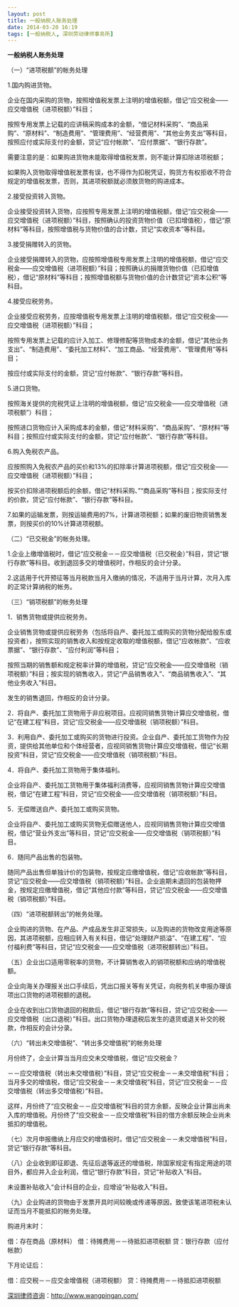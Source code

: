 ```yaml
---
layout: post
title: 一般纳税人账务处理
date: 2014-03-20 16:19
tags: [一般纳税人, 深圳劳动律师事务所]
---
```

<strong>一般纳税人账务处理</strong>

（一）“进项税额”的帐务处理

1.国内购进货物。

企业在国内采购的货物，按照增值税发票上注明的增值税额，借记“应交税金――应交增值税（进项税额）”科目；

按照专用发票上记载的应讲稿采购成本的金额，“借记材料采购”、“商品采购”、“原材料”、“制造费用”、“管理费用”、“经营费用”、“其他业务支出”等科目，按照应付或实际支付的金额，贷记“应付帐款”、“应付票据”、“银行存款”。

需要注意的是：如果购进货物未能取得增值税发票，则不能计算扣除进项税额；

如果购入货物取得增值税发票有误，也不得作为扣税凭证，购货方有权拒收不符合规定的增值税发票，否则，其进项税额就必须敖货物的购进成本。

2.接受投资转入货物。

企业接受投资转入货物，应按照专用发票上注明的增值税额，借记“应交税金――应交增值税（进项税额）”科目，按照确认的投资货物价值（已扣增值税），借记“原材料”等科目，按照增值税与货物价值的合计数，贷记“实收资本”等科目。

3.接受捐赠转入的货物。

企业接受捐赠转入的货物，应按照增值税专用发票上注明的增值税额，借记“应交税金――应交增值税（进项税额）”科目；按照确认的捐赠货物价值（已扣增值税），借记“原材料”等科目；按照增值税额与货物价值的合计数贷记“资本公积”等科目。

4.接受应税劳务。

企业接受应税劳务，应按增值税专用发票上注明的增值税额，借记“应交税金――应交增值税（进项税额）”科目；

按照专用发票上记载的应计入加工、修理修配等货物成本的金额，借记“其他业务支出”、“制造费用”、“委托加工材料”、“加工商品、“经营费用”、“管理费用”等科目；

按应付或实际支付的金额，贷记“应付帐款”、“银行存款”等科目。

5.进口货物。

按照海关提供的完税凭证上注明的增值税额，借记“应交税金――应交增值税（进项税额”）科目；

按照进口货物应计入采购成本的金额，借记“材料采购”、“商品采购”、“原材料”等科目；按照应付或实际支付的金额，贷记“应付帐款”、“银行存款”等科目。

6.购入免税农产品。

应按照购入免税农产品的买价和13%的扣除率计算进项税额，借记“应交税金――应交增值税（进项税额）”科目；

按买价扣除进项税额后的余额，借记“材料采购、”“商品采购”等科目；按实际支付的价款，贷记“应付帐款”、“银行存款”等科目。

7.如果的运输发票，则按运输费用的7%，计算进项税额；如果的废旧物资销售发票，则按买价的10%计算进项税额。

（二）“已交税金”的帐务处理。

1.企业上缴增值税时，借记“应交税金－－应交增值税（已交税金）”科目，贷记“银行存款”等科目。收到退回多交的增值税时，作相反的会计分录。

2.这适用于代开预征等当月税款当月入缴纳的情况，不适用于当月计算，次月入库的正常计算纳税的帐务。

（三）“销项税额”的帐务处理

1．销售货物或提供应税劳务。

企业销售货物或提供应税劳务（包括将自产、委托加工或购买的货物分配给股东或投资者），按照实现的销售收入和按规定收取的增值税额，借记“应收帐款”、“应收票据”、“银行存款”、“应付利润”等科目；

按照当期的销售额和规定税率计算的增值税，贷记“应交税金――应交增值税（销项税额）”科目；按实现的销售收入，贷记“产品销售收入”、“商品销售收入”、“其他业务收入”科目。

发生的销售退回，作相反的会计分录。

2．将自产、委托加工货物用于非应税项目。应视同销售货物计算应交增值税，借记“在建工程”科目，贷记“应交税金――应交增值税（销项税额）”科目。

3．利用自产、委托加工或购买的货物进行投资。企业自产、委托加工货物作为投资，提供给其他单位和个体经营者，应视同销售货物计算应交增值税，借记“长期投资”科目，贷记“应交税金――应交增值税（销项税额）”科目。

4．将自产、委托加工货物用于集体福利。

企业将自产、委托加工货物用于集体福利消费等，应视同销售货物计算应交增值税，借记“在建工程”科目，贷记“应交税金――应交增值税（销项税额）”科目。

5．无偿赠送自产、委托加工或购买货物。

企业将自产、委托加工或购买货物无偿赠送他人，应视同销售货物计算应交增值税，借记“营业外支出”等科目，贷记“应交税金――应交增值税（销项税额）”科目。

6．随同产品出售的包装物。

随同产品出售但单独计价的包装物，按规定应缴增值税，借记“应收帐款”等科目，贷记“应交税金――应交增值税（销项税额）”科目。企业逾期未退回的包装物押金，按规定应缴增值税，借记“其他应付款”等科目，贷记“应交税金――应交增值税（销项税额）”科目。

（四）“进项税额转出”的帐务处理。

企业购进的货物、在产品、产成品发生非正常损失，以及购进的货物改变用途等原因，其进项税额，应相应转入有关科目，借记“处理财产损溢”、“在建工程”、“应付福利费”等科目，贷记“应交税金――应交增值税（进项税额转出）”科目。

（五）企业出口适用零税率的货物，不计算销售收入的销项税额和应纳的增值税额。

企业向海关办理报关出口手续后，凭出口报关等有关凭证，向税务机关申报办理该项出口货物的进项税额的退税。

企业在收到出口货物退回的税款后，借记“银行存款”等科目，贷记“应交税金――应交增值税（出口退税）”科目。出口货物办理退税后发生的退货或退关补交的税款，作相反的会计分录。

（六）“转出未交增值税”、“转出多交增值税”的帐务处理

月份终了，企业计算当当月应交未交增值税，借记“应交税金？

－－应交增值税（转出未交增值税）”科目，贷记“应交税金－－未交增值税”科目；当月多交的增值税，借记“应交税金－－未交增值税”科目，贷记“应交税金－－应交增值税（转出多交增值税）”科目。

这样，月份终了“应交税金－－应交增值税”科目的贷方余额，反映企业计算出尚未入库的增值税。月份终了“应交税金－－应交增值税”科目的借方余额反映企业尚未抵扣的增值税。

（七）次月申报缴纳上月应交的增值税时。借记“应交税金－－未交增值税”科目，贷记“银行存款”等科目。

（八）企业收到即征即退、先征后退等返还的增值税，除国家规定有指定用途的项目外，都应并入企业利润，借记“银行存款”科目，贷记“补贴收入”科目。

未设置补贴收入“会计科目的企业，应增设“补贴收入”科目。

（九）企业购进的货物由于发票开具时间较晚或传递等原因，致使该笔进项税未认证而当月不能抵扣的帐务处理。

购进月末时：

借：存在商品（原材料）
借：待摊费用－－待抵扣进项税额
贷：银行存款（应付帐款）

下月论证后：

借：应交税－－应交金增值税（进项税额）
贷：待摊费用－－待抵扣进项税额

<a href="http://www.wangpingan.com/">深圳律师咨询</a>：<a href="http://www.wangpingan.com/">http://www.wangpingan.com/</a>

